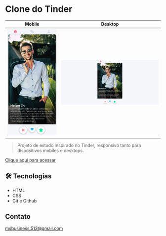# Clone do Tinder

Mobile             |  Desktop
:-------------------------:|:-------------------------:
![preview](./github/preview%20mobile.png)  |  ![preview](./github/preview%20desktop.png)

> Projeto de estudo inspirado no Tinder, responsivo tanto para dispositivos mobiles e desktops.

[Clique aqui para acessar](https://tinder-clone-amber.vercel.app/)

## 🛠️ Tecnologias
- HTML 
- CSS
- Git e Github

## Contato

msbusiness.513@gmail.com
